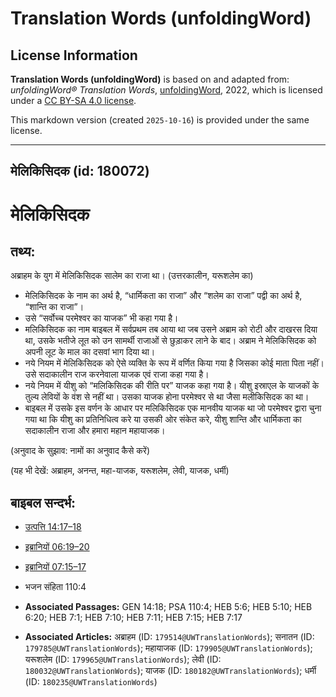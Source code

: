 # Translation Words (unfoldingWord)

## License Information

**Translation Words (unfoldingWord)** is based on and adapted from: _unfoldingWord® Translation Words_, [unfoldingWord](https://unfoldingword.org/utw), 2022, which is licensed under a [CC BY-SA 4.0 license](https://creativecommons.org/licenses/by-sa/4.0/legalcode.en).

This markdown version (created `2025-10-16`) is provided under the same license.



--------------------------------

## मेलिकिसिदक (id: 180072)

मेलिकिसिदक
==========

तथ्य:
-----

अब्राहम के युग में मेलिकिसिदक सालेम का राजा था। (उत्तरकालीन, यरूशलेम का)

* मेलिकिसिदक के नाम का अर्थ है, “धार्मिकता का राजा” और “शलेम का राजा” पद्वी का अर्थ है, “शान्ति का राजा”।
* उसे “सर्वोच्च परमेश्वर का याजक” भी कहा गया है।
* मलिकिसिदक का नाम बाइबल में सर्वप्रथम तब आया था जब उसने अब्राम को रोटी और दाखरस दिया था, उसके भतीजे लूत को उन सामर्थी राजाओं से छुड़ाकर लाने के बाद। अब्राम ने मेलिकिसिदक को अपनी लूट के माल का दसवां भाग दिया था।
* नये नियम में मेलिकिसिदक को ऐसे व्यक्ति के रूप में वर्णित किया गया है जिसका कोई माता पिता नहीं। उसे सदाकालीन राज करनेवाला याजक एवं राजा कहा गया है।
* नये नियम में यीशु को “मलिकिसिदक की रीति पर” याजक कहा गया है। यीशु इस्राएल के याजकों के तुल्य लेवियों के वंश से नहीं था। उसका याजक होना परमेश्वर से था जैसा मलीकिसिदक का था।
* बाइबल में उसके इस वर्णन के आधार पर मलिकिसिदक एक मानवीय याजक था जो परमेश्वर द्वारा चुना गया था कि यीशु का प्रतिनिधित्व करे या उसकी ओर संकेत करे, यीशु शान्ति और धार्मिकता का सदाकालीन राजा और हमारा महान महायाजक।

(अनुवाद के सुझाव: नामों का अनुवाद कैसे करें)

(यह भी देखें: अब्राहम, अनन्त, महा\-याजक, यरूशलेम, लेवी, याजक, धर्मी)

बाइबल सन्दर्भ:
--------------

* [उत्पत्ति 14:17–18](https://ref.ly/Gen14:17-Gen14:18)
* [इब्रानियों 06:19–20](https://ref.ly/Heb6:19-Heb6:20)
* [इब्रानियों 07:15–17](https://ref.ly/Heb7:15-Heb7:17)
* भजन संहिता 110:4

* **Associated Passages:** GEN 14:18; PSA 110:4; HEB 5:6; HEB 5:10; HEB 6:20; HEB 7:1; HEB 7:10; HEB 7:11; HEB 7:15; HEB 7:17
* **Associated Articles:** अब्राहम (ID: `179514@UWTranslationWords`); सनातन (ID: `179785@UWTranslationWords`); महायाजक (ID: `179905@UWTranslationWords`); यरूशलेम (ID: `179965@UWTranslationWords`); लेवी (ID: `180032@UWTranslationWords`); याजक (ID: `180182@UWTranslationWords`); धर्मी (ID: `180235@UWTranslationWords`)

